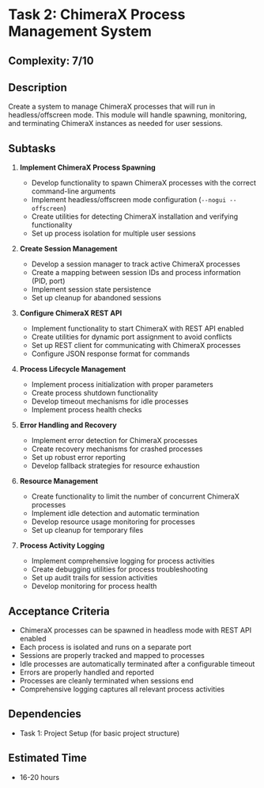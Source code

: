 # Task 2: ChimeraX Process Management System

## Complexity: 7/10

## Description
Create a system to manage ChimeraX processes that will run in headless/offscreen mode. This module will handle spawning, monitoring, and terminating ChimeraX instances as needed for user sessions.

## Subtasks

1. **Implement ChimeraX Process Spawning**
   - Develop functionality to spawn ChimeraX processes with the correct command-line arguments
   - Implement headless/offscreen mode configuration (`--nogui --offscreen`)
   - Create utilities for detecting ChimeraX installation and verifying functionality
   - Set up process isolation for multiple user sessions

2. **Create Session Management**
   - Develop a session manager to track active ChimeraX processes
   - Create a mapping between session IDs and process information (PID, port)
   - Implement session state persistence
   - Set up cleanup for abandoned sessions

3. **Configure ChimeraX REST API**
   - Implement functionality to start ChimeraX with REST API enabled
   - Create utilities for dynamic port assignment to avoid conflicts
   - Set up REST client for communicating with ChimeraX processes
   - Configure JSON response format for commands

4. **Process Lifecycle Management**
   - Implement process initialization with proper parameters
   - Create process shutdown functionality
   - Develop timeout mechanisms for idle processes
   - Implement process health checks

5. **Error Handling and Recovery**
   - Implement error detection for ChimeraX processes
   - Create recovery mechanisms for crashed processes
   - Set up robust error reporting
   - Develop fallback strategies for resource exhaustion

6. **Resource Management**
   - Create functionality to limit the number of concurrent ChimeraX processes
   - Implement idle detection and automatic termination
   - Develop resource usage monitoring for processes
   - Set up cleanup for temporary files

7. **Process Activity Logging**
   - Implement comprehensive logging for process activities
   - Create debugging utilities for process troubleshooting
   - Set up audit trails for session activities
   - Develop monitoring for process health

## Acceptance Criteria
- ChimeraX processes can be spawned in headless mode with REST API enabled
- Each process is isolated and runs on a separate port
- Sessions are properly tracked and mapped to processes
- Idle processes are automatically terminated after a configurable timeout
- Errors are properly handled and reported
- Processes are cleanly terminated when sessions end
- Comprehensive logging captures all relevant process activities

## Dependencies
- Task 1: Project Setup (for basic project structure)

## Estimated Time
- 16-20 hours
